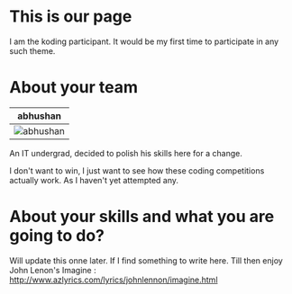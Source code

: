 This is our page
================

I am the koding participant. It would be my first time to participate in any such theme.


About your team
===========================

| abhushan 
|--- 
| ![abhushan](https://fbcdn-sphotos-h-a.akamaihd.net/hphotos-ak-xpa1/t31.0-8/885652_542250309131173_843041663_o.jpg) 

An IT undergrad, decided to polish his skills here for a change.

I don't want to win, I just want to see how these coding competitions actually work.
As I haven't yet attempted any.


About your skills and what you are going to do?
=======
Will update this onne later. If I find something to write here.
Till then enjoy John Lenon's Imagine : http://www.azlyrics.com/lyrics/johnlennon/imagine.html




